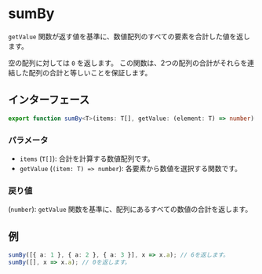 # sumBy

`getValue` 関数が返す値を基準に、数値配列のすべての要素を合計した値を返します。

空の配列に対しては `0` を返します。
この関数は、2つの配列の合計がそれらを連結した配列の合計と等しいことを保証します。

## インターフェース

```typescript
export function sumBy<T>(items: T[], getValue: (element: T) => number): number;
```

### パラメータ

- `items` (`T[]`): 合計を計算する数値配列です。
- `getValue` (`(item: T) => number`): 各要素から数値を選択する関数です。

### 戻り値

(`number`): `getValue` 関数を基準に、配列にあるすべての数値の合計を返します。

## 例

```typescript
sumBy([{ a: 1 }, { a: 2 }, { a: 3 }], x => x.a); // 6を返します。
sumBy([], x => x.a); // 0を返します。
```
